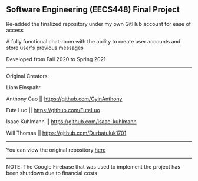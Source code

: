 Software Engineering (EECS448) Final Project
--

Re-added the finalized repository under my own GitHub account for ease of access

A fully functional chat-room with the ability to create user accounts and store user's previous messages

Developed from Fall 2020 to Spring 2021

--------------------------------------------------------------------------------------------------------
Original Creators:

Liam Einspahr

Anthony Gao || https://github.com/GyinAnthony 

Fute Luo || https://github.com/FuteLuo

Isaac Kuhlmann || https://github.com/isaac-kuhlmann

Will Thomas || https://github.com/Durbatuluk1701
 
--------------------------------------------------------------------------------------------------------
You can view the original repository [here](https://github.com/isaac-kuhlmann/eecs-448-chat-room)

--------------------------------------------------------------------------------------------------------
NOTE: The Google Firebase that was used to implement the project has been shutdown due to financial costs


